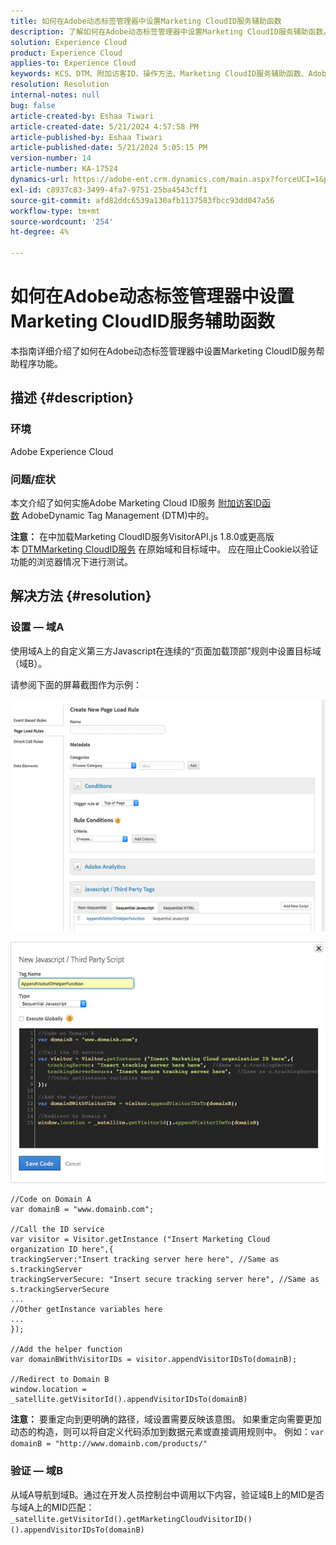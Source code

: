 ```yaml
---
title: 如何在Adobe动态标签管理器中设置Marketing CloudID服务辅助函数
description: 了解如何在Adobe动态标签管理器中设置Marketing CloudID服务辅助函数。
solution: Experience Cloud
product: Experience Cloud
applies-to: Experience Cloud
keywords: KCS、DTM、附加访客ID、操作方法、Marketing CloudID服务辅助函数、Adobe动态标签管理器、Adobe Experience Cloud
resolution: Resolution
internal-notes: null
bug: false
article-created-by: Eshaa Tiwari
article-created-date: 5/21/2024 4:57:58 PM
article-published-by: Eshaa Tiwari
article-published-date: 5/21/2024 5:05:15 PM
version-number: 14
article-number: KA-17524
dynamics-url: https://adobe-ent.crm.dynamics.com/main.aspx?forceUCI=1&pagetype=entityrecord&etn=knowledgearticle&id=ae45c245-9317-ef11-9f8a-6045bd006793
exl-id: c8937c83-3499-4fa7-9751-25ba4543cff1
source-git-commit: afd82ddc6539a130afb1137583fbcc93dd047a56
workflow-type: tm+mt
source-wordcount: '254'
ht-degree: 4%

---
```


# 如何在Adobe动态标签管理器中设置Marketing CloudID服务辅助函数


本指南详细介绍了如何在Adobe动态标签管理器中设置Marketing CloudID服务帮助程序功能。

## 描述 {#description}


### <b>环境</b>

Adobe Experience Cloud

### <b>问题/症状</b>

本文介绍了如何实施Adobe Marketing Cloud ID服务 [附加访客ID函数](https://experienceleague.adobe.com/docs/id-service/using/id-service-api/methods/appendvisitorid.html?lang=zh-Hans) AdobeDynamic Tag Management (DTM)中的。

<b>注意：</b> 在中加载Marketing CloudID服务VisitorAPI.js 1.8.0或更高版本 [DTMMarketing CloudID服务](https://experienceleague.adobe.com/docs/id-service/using/id-service-api/methods/getmcvid.html) 在原始域和目标域中。 应在阻止Cookie以验证功能的浏览器情况下进行测试。


## 解决方法 {#resolution}


### <b>设置 — 域A</b>

使用域A上的自定义第三方Javascript在连续的“页面加载顶部”规则中设置目标域（域B）。

请参阅下面的屏幕截图作为示例：

![](assets/93c9b7f8-9317-ef11-9f8a-6045bd006793.png)



![](assets/d564f810-9417-ef11-9f8a-6045bd006793.png)


```clike
//Code on Domain A
var domainB = "www.domainb.com";
 
//Call the ID service
var visitor = Visitor.getInstance ("Insert Marketing Cloud organization ID here",{
trackingServer:"Insert tracking server here here", //Same as s.trackingServer
trackingServerSecure: "Insert secure tracking server here", //Same as s.trackingServerSecure
...
//Other getInstance variables here
...
});
 
//Add the helper function
var domainBWithVisitorIDs = visitor.appendVisitorIDsTo(domainB);
 
//Redirect to Domain B
window.location = _satellite.getVisitorId().appendVisitorIDsTo(domainB)
```


<b>注意：</b> 要重定向到更明确的路径，域设置需要反映该意图。 如果重定向需要更加动态的构造，则可以将自定义代码添加到数据元素或直接调用规则中。 例如：`var domainB = "http://www.domainb.com/products/"`

### <b>验证 — 域B</b>

从域A导航到域B。通过在开发人员控制台中调用以下内容，验证域B上的MID是否与域A上的MID匹配：  `_satellite.getVisitorId().getMarketingCloudVisitorID()().appendVisitorIDsTo(domainB)`
